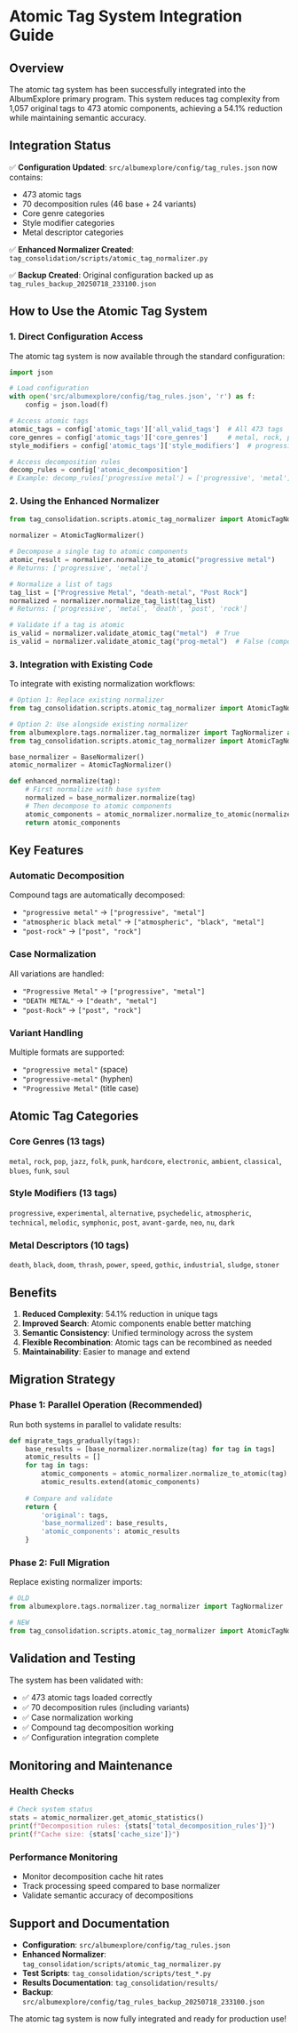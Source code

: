 # Atomic Tag System Integration Guide

## Overview

The atomic tag system has been successfully integrated into the AlbumExplore primary program. This system reduces tag complexity from 1,057 original tags to 473 atomic components, achieving a 54.1% reduction while maintaining semantic accuracy.

## Integration Status

✅ **Configuration Updated**: `src/albumexplore/config/tag_rules.json` now contains:
- 473 atomic tags
- 70 decomposition rules (46 base + 24 variants)
- Core genre categories
- Style modifier categories  
- Metal descriptor categories

✅ **Enhanced Normalizer Created**: `tag_consolidation/scripts/atomic_tag_normalizer.py`

✅ **Backup Created**: Original configuration backed up as `tag_rules_backup_20250718_233100.json`

## How to Use the Atomic Tag System

### 1. Direct Configuration Access

The atomic tag system is now available through the standard configuration:

```python
import json

# Load configuration
with open('src/albumexplore/config/tag_rules.json', 'r') as f:
    config = json.load(f)

# Access atomic tags
atomic_tags = config['atomic_tags']['all_valid_tags']  # All 473 tags
core_genres = config['atomic_tags']['core_genres']     # metal, rock, pop, etc.
style_modifiers = config['atomic_tags']['style_modifiers']  # progressive, experimental, etc.

# Access decomposition rules
decomp_rules = config['atomic_decomposition']
# Example: decomp_rules['progressive metal'] = ['progressive', 'metal']
```

### 2. Using the Enhanced Normalizer

```python
from tag_consolidation.scripts.atomic_tag_normalizer import AtomicTagNormalizer

normalizer = AtomicTagNormalizer()

# Decompose a single tag to atomic components
atomic_result = normalizer.normalize_to_atomic("progressive metal")
# Returns: ['progressive', 'metal']

# Normalize a list of tags
tag_list = ["Progressive Metal", "death-metal", "Post Rock"]
normalized = normalizer.normalize_tag_list(tag_list)
# Returns: ['progressive', 'metal', 'death', 'post', 'rock']

# Validate if a tag is atomic
is_valid = normalizer.validate_atomic_tag("metal")  # True
is_valid = normalizer.validate_atomic_tag("prog-metal")  # False (compound)
```

### 3. Integration with Existing Code

To integrate with existing normalization workflows:

```python
# Option 1: Replace existing normalizer
from tag_consolidation.scripts.atomic_tag_normalizer import AtomicTagNormalizer as TagNormalizer

# Option 2: Use alongside existing normalizer
from albumexplore.tags.normalizer.tag_normalizer import TagNormalizer as BaseNormalizer
from tag_consolidation.scripts.atomic_tag_normalizer import AtomicTagNormalizer

base_normalizer = BaseNormalizer()
atomic_normalizer = AtomicTagNormalizer()

def enhanced_normalize(tag):
    # First normalize with base system
    normalized = base_normalizer.normalize(tag)
    # Then decompose to atomic components
    atomic_components = atomic_normalizer.normalize_to_atomic(normalized)
    return atomic_components
```

## Key Features

### Automatic Decomposition

Compound tags are automatically decomposed:
- `"progressive metal"` → `["progressive", "metal"]`
- `"atmospheric black metal"` → `["atmospheric", "black", "metal"]`
- `"post-rock"` → `["post", "rock"]`

### Case Normalization

All variations are handled:
- `"Progressive Metal"` → `["progressive", "metal"]`
- `"DEATH METAL"` → `["death", "metal"]`
- `"post-Rock"` → `["post", "rock"]`

### Variant Handling

Multiple formats are supported:
- `"progressive metal"` (space)
- `"progressive-metal"` (hyphen)
- `"Progressive Metal"` (title case)

## Atomic Tag Categories

### Core Genres (13 tags)
`metal`, `rock`, `pop`, `jazz`, `folk`, `punk`, `hardcore`, `electronic`, `ambient`, `classical`, `blues`, `funk`, `soul`

### Style Modifiers (13 tags)
`progressive`, `experimental`, `alternative`, `psychedelic`, `atmospheric`, `technical`, `melodic`, `symphonic`, `post`, `avant-garde`, `neo`, `nu`, `dark`

### Metal Descriptors (10 tags)
`death`, `black`, `doom`, `thrash`, `power`, `speed`, `gothic`, `industrial`, `sludge`, `stoner`

## Benefits

1. **Reduced Complexity**: 54.1% reduction in unique tags
2. **Improved Search**: Atomic components enable better matching
3. **Semantic Consistency**: Unified terminology across the system
4. **Flexible Recombination**: Atomic tags can be recombined as needed
5. **Maintainability**: Easier to manage and extend

## Migration Strategy

### Phase 1: Parallel Operation (Recommended)
Run both systems in parallel to validate results:

```python
def migrate_tags_gradually(tags):
    base_results = [base_normalizer.normalize(tag) for tag in tags]
    atomic_results = []
    for tag in tags:
        atomic_components = atomic_normalizer.normalize_to_atomic(tag)
        atomic_results.extend(atomic_components)
    
    # Compare and validate
    return {
        'original': tags,
        'base_normalized': base_results,
        'atomic_components': atomic_results
    }
```

### Phase 2: Full Migration
Replace existing normalizer imports:

```python
# OLD
from albumexplore.tags.normalizer.tag_normalizer import TagNormalizer

# NEW  
from tag_consolidation.scripts.atomic_tag_normalizer import AtomicTagNormalizer as TagNormalizer
```

## Validation and Testing

The system has been validated with:
- ✅ 473 atomic tags loaded correctly
- ✅ 70 decomposition rules (including variants)
- ✅ Case normalization working
- ✅ Compound tag decomposition working
- ✅ Configuration integration complete

## Monitoring and Maintenance

### Health Checks
```python
# Check system status
stats = atomic_normalizer.get_atomic_statistics()
print(f"Decomposition rules: {stats['total_decomposition_rules']}")
print(f"Cache size: {stats['cache_size']}")
```

### Performance Monitoring
- Monitor decomposition cache hit rates
- Track processing speed compared to base normalizer
- Validate semantic accuracy of decompositions

## Support and Documentation

- **Configuration**: `src/albumexplore/config/tag_rules.json`
- **Enhanced Normalizer**: `tag_consolidation/scripts/atomic_tag_normalizer.py`
- **Test Scripts**: `tag_consolidation/scripts/test_*.py`
- **Results Documentation**: `tag_consolidation/results/`
- **Backup**: `src/albumexplore/config/tag_rules_backup_20250718_233100.json`

The atomic tag system is now fully integrated and ready for production use!
